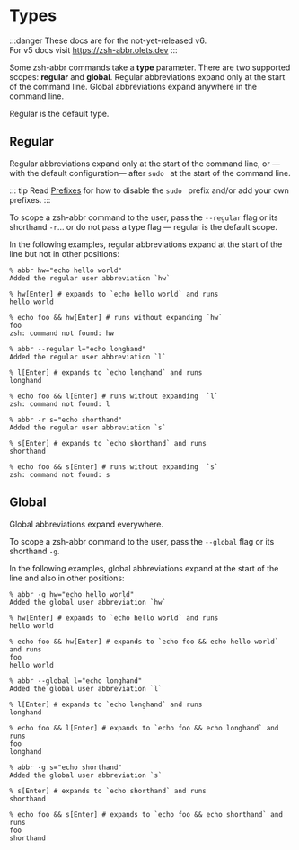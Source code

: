 # Types

:::danger
These docs are for the not-yet-released v6.  
For v5 docs visit <https://zsh-abbr.olets.dev>
:::

Some zsh-abbr commands take a **type** parameter. There are two supported scopes: **regular** and **global**. Regular abbreviations expand only at the start of the command line. Global abbreviations expand anywhere in the command line.

Regular is the default type.

## Regular

Regular abbreviations expand only at the start of the command line, or —with the default configuration— after `sudo ` at the start of the command line.

::: tip
Read [Prefixes](./prefixes.md) for how to disable the `sudo ` prefix and/or add your own prefixes.
:::

To scope a zsh-abbr command to the user, pass the `--regular` flag or its shorthand `-r`… or do not pass a type flag — regular is the default scope.

In the following examples, regular abbreviations expand at the start of the line but not in other positions:

```shell
% abbr hw="echo hello world"
Added the regular user abbreviation `hw`

% hw[Enter] # expands to `echo hello world` and runs
hello world

% echo foo && hw[Enter] # runs without expanding `hw`
foo
zsh: command not found: hw
```

```shell
% abbr --regular l="echo longhand"
Added the regular user abbreviation `l`

% l[Enter] # expands to `echo longhand` and runs
longhand

% echo foo && l[Enter] # runs without expanding  `l`
zsh: command not found: l
```

```shell
% abbr -r s="echo shorthand"
Added the regular user abbreviation `s`

% s[Enter] # expands to `echo shorthand` and runs
shorthand

% echo foo && s[Enter] # runs without expanding  `s`
zsh: command not found: s
```

## Global

Global abbreviations expand everywhere.

To scope a zsh-abbr command to the user, pass the `--global` flag or its shorthand `-g`.

In the following examples, global abbreviations expand at the start of the line and also in other positions:


```shell
% abbr -g hw="echo hello world"
Added the global user abbreviation `hw`

% hw[Enter] # expands to `echo hello world` and runs
hello world

% echo foo && hw[Enter] # expands to `echo foo && echo hello world` and runs
foo
hello world
```

```shell
% abbr --global l="echo longhand"
Added the global user abbreviation `l`

% l[Enter] # expands to `echo longhand` and runs
longhand

% echo foo && l[Enter] # expands to `echo foo && echo longhand` and runs
foo
longhand
```

```shell
% abbr -g s="echo shorthand"
Added the global user abbreviation `s`

% s[Enter] # expands to `echo shorthand` and runs
shorthand

% echo foo && s[Enter] # expands to `echo foo && echo shorthand` and runs
foo
shorthand
```
